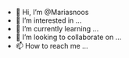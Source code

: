 - 👋 Hi, I’m @Mariasnoos
- 👀 I’m interested in ...
- 🌱 I’m currently learning ...
- 💞️ I’m looking to collaborate on ...
- 📫 How to reach me ...

<!---
Mariasnoos/Mariasnoos is a ✨ special ✨ repository because its `README.md` (this file) appears on your GitHub profile.
You can click the Preview link to take a look at your changes.
--->
